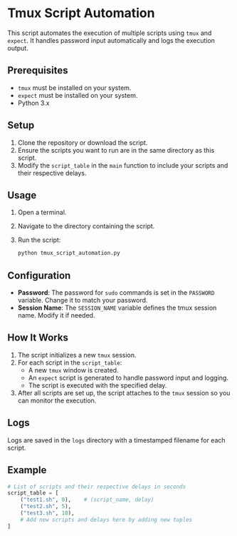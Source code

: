 # Tmux Script Automation

This script automates the execution of multiple scripts using `tmux` and `expect`. It handles password input automatically and logs the execution output.

## Prerequisites

- `tmux` must be installed on your system.
- `expect` must be installed on your system.
- Python 3.x

## Setup

1. Clone the repository or download the script.
2. Ensure the scripts you want to run are in the same directory as this script.
3. Modify the `script_table` in the `main` function to include your scripts and their respective delays.

## Usage

1. Open a terminal.
2. Navigate to the directory containing the script.
3. Run the script:

    ```bash
    python tmux_script_automation.py
    ```

## Configuration

- **Password**: The password for `sudo` commands is set in the `PASSWORD` variable. Change it to match your password.
- **Session Name**: The `SESSION_NAME` variable defines the tmux session name. Modify it if needed.

## How It Works

1. The script initializes a new `tmux` session.
2. For each script in the `script_table`:
   - A new `tmux` window is created.
   - An `expect` script is generated to handle password input and logging.
   - The script is executed with the specified delay.
3. After all scripts are set up, the script attaches to the `tmux` session so you can monitor the execution.

## Logs

Logs are saved in the `logs` directory with a timestamped filename for each script.

## Example

```python
# List of scripts and their respective delays in seconds
script_table = [
    ("test1.sh", 0),    # (script_name, delay)
    ("test2.sh", 5),
    ("test3.sh", 10),
    # Add new scripts and delays here by adding new tuples
]
